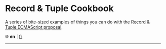 # Record & Tuple Cookbook

A series of bite-sized examples of things you can do with the [Record & Tuple ECMAScript proposal][rt].

🌐 **en** | [fr]

[rt]: https://github.com/tc39/proposal-record-tuple
[fr]: ./fr.html

---